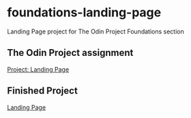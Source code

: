 # foundations-landing-page
Landing Page project for The Odin Project Foundations section

## The Odin Project assignment
[Project: Landing Page](https://www.theodinproject.com/lessons/foundations-landing-page)

## Finished Project
[Landing Page](https://mixedd69.github.io/foundations-landing-page/)

